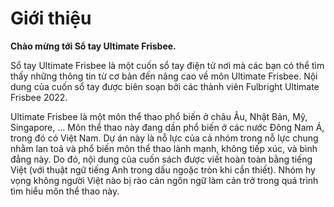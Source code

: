 # Giới thiệu

**Chào mừng tới Sổ tay Ultimate Frisbee.**

Sổ tay Ultimate Frisbee là một cuốn sổ tay điện tử nơi mà các bạn có thể tìm thấy những thông tin từ cơ bản đến nâng cao về môn Ultimate Frisbee. Nội dung của cuốn sổ tay được biên soạn bởi các thành viên Fulbright Ultimate Frisbee 2022.

Ultimate Frisbee là một môn thể thao phổ biến ở châu Âu, Nhật Bản, Mỹ, Singapore, ... Môn thể thao này đang dần phổ biến ở các nước Đông Nam Á, trong đó có Việt Nam. Dự án này là nỗ lực của cả nhóm trong nỗ lực chung nhằm lan toả và phổ biến môn thể thao lành mạnh, không tiếp xúc, và bình đẳng này. Do đó, nội dung của cuốn sách được viết hoàn toàn bằng tiếng Việt (với thuật ngữ tiếng Anh trong dấu ngoặc tròn khi cần thiết). Nhóm hy vọng không người Việt nào bị rào cản ngôn ngữ làm cản trở trong quá trình tìm hiểu môn thể thao này.

```{tableofcontents}
```
